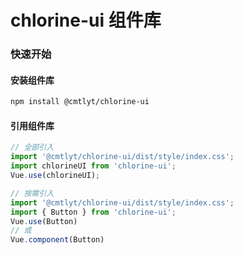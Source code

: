 # chlorine-ui 组件库

### 快速开始

#### 安装组件库

```bash
npm install @cmtlyt/chlorine-ui
```

#### 引用组件库

```js
// 全部引入
import '@cmtlyt/chlorine-ui/dist/style/index.css';
import chlorineUI from 'chlorine-ui';
Vue.use(chlorineUI);

// 按需引入
import '@cmtlyt/chlorine-ui/dist/style/index.css';
import { Button } from 'chlorine-ui';
Vue.use(Button)
// 或
Vue.component(Button)
```

